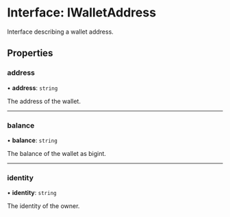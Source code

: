 # Interface: IWalletAddress

Interface describing a wallet address.

## Properties

### address

• **address**: `string`

The address of the wallet.

---

### balance

• **balance**: `string`

The balance of the wallet as bigint.

---

### identity

• **identity**: `string`

The identity of the owner.
